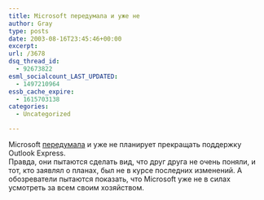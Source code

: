 ```yaml
---
title: Microsoft передумала и уже не
author: Gray
type: posts
date: 2003-08-16T23:45:46+00:00
excerpt:
url: /3678
dsq_thread_id:
  - 92673822
esml_socialcount_LAST_UPDATED:
  - 1497210964
essb_cache_expire:
  - 1615703138
categories:
  - Uncategorized

---
```








Microsoft <a href="http://news.zdnet.co.uk/software/applications/0,39020384,39115720,00.htm" target="_blank">передумала</a> и уже не планирует прекращать поддержку Outlook Express.  
Правда, они пытаются сделать вид, что друг друга не очень поняли, и тот, кто заявлял о планах, был не в курсе последних изменений. А обозреватели пытаются показать, что Microsoft уже не в силах усмотреть за всем своим хозяйством.
